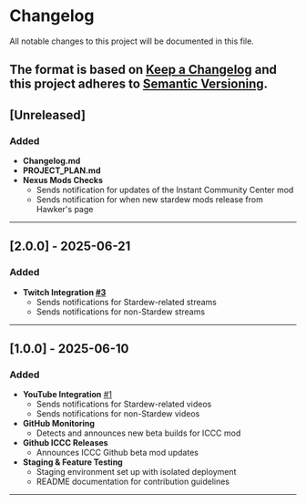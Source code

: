 # Changelog
All notable changes to this project will be documented in this file.

The format is based on [Keep a Changelog](https://keepachangelog.com/en/1.0.0/)
and this project adheres to [Semantic Versioning](https://semver.org/).
---
## [Unreleased]
### Added
- **Changelog.md**
- **PROJECT_PLAN.md**
- **Nexus Mods Checks**
  - Sends notification for updates of the Instant Community Center mod
  - Sends notification for when new stardew mods release from Hawker's page
---
## [2.0.0] - 2025-06-21
### Added
- **Twitch Integration [#3](https://github.com/BlckHawker/Stardew-Discord-Bot/pull/3)** 
  - Sends notifications for Stardew-related streams
  - Sends notifications for non-Stardew streams
---  
## [1.0.0] - 2025-06-10
### Added
- **YouTube Integration** [#1](https://github.com/BlckHawker/Stardew-Discord-Bot/pull/1)
  - Sends notifications for Stardew-related videos
  - Sends notifications for non-Stardew videos
- **GitHub Monitoring** 
  - Detects and announces new beta builds for ICCC mod
- **Github ICCC Releases**
  - Announces ICCC Github beta mod updates
- **Staging & Feature Testing**
  - Staging environment set up with isolated deployment
  - README documentation for contribution guidelines
---
